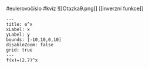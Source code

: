#eulerovočíslo #kvíz 
![[Otazka9.png]]
[[inverzní funkce]]

```functionplot
---
title: e^x
xLabel: x
yLabel: y
bounds: [-10,10,0,10]
disableZoom: false
grid: true
---
f(x)=(2.7)^x
```
